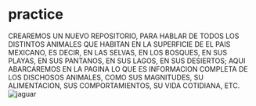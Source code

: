 # practice
CREAREMOS UN NUEVO REPOSITORIO, PARA HABLAR DE TODOS LOS DISTINTOS ANIMALES QUE HABITAN EN LA SUPERFICIE DE EL PAIS MEXICANO, ES DECIR, EN LAS SELVAS, EN LOS BOSQUES, EN SUS PLAYAS, EN SUS PANTANOS, EN SUS LAGOS, EN SUS DESIERTOS; AQUI ABARCAREMOS EN LA PAGINA LO QUE ES INFORMACION COMPLETA DE LOS DISCHOSOS ANIMALES, COMO SUS MAGNITUDES, SU ALIMENTACION, SUS COMPORTAMIENTOS, SU VIDA COTIDIANA, ETC.
![jaguar](https://github.com/JesusElChava/practice/assets/152197795/151ef64e-d65f-4c4f-ad58-e8c79efed031)
